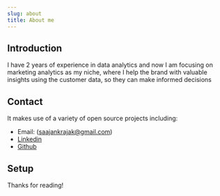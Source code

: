 ```yaml
---
slug: about
title: About me
---
```

## Introduction
I have 2 years of experience in data analytics and now I am focusing on marketing analytics as my niche, where I help the brand with valuable insights using the customer data, so they can make informed decisions


## Contact
It makes use of a variety of open source projects including:

* Email: (saajankrajak@gmail.com)
* [Linkedin](https://www.linkedin.com/in/saajanrajak/)
* [Github](https://github.com/saajanrajak)




## Setup


Thanks for reading!
